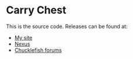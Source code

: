 # Carry Chest
This is the source code. Releases can be found at:
* [My site](http://spacechase0.com/mods/stardew-valley/carry-chest/)
* [Nexus](http://www.nexusmods.com/stardewvalley/mods/1333/?)
* [Chucklefish forums](http://community.playstarbound.com/resources/carry-chest.4851/)
